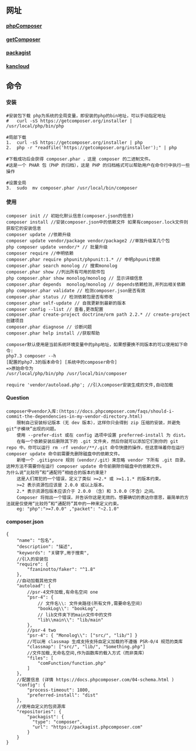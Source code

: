 ## 网址
#### [phpComposer](https://www.phpcomposer.com/)
#### [getComposer](https://getcomposer.org/)
#### [packagist](https://packagist.org/)
#### [kancloud](https://www.kancloud.cn/thinkphp/composer/35668) 

## 命令
#### 安装
    #安装包下载 php为系统的全局变量，即安装的php的bin地址，可以手动指定地址
    #   curl -sS https://getcomposer.org/installer | /usr/local/php/bin/php  
    
    #局部下载
    1.  curl -sS https://getcomposer.org/installer | php    
    2.  php -r "readfile('https://getcomposer.org/installer');" | php
    
    #下载成功后会获得 composer.phar ，这是 composer 的二进制文件。
    #这是一个 PHAR 包（PHP 的归档），这是 PHP 的归档格式可以帮助用户在命令行中执行一些操作
    
    #设置全局
    3.  sudo  mv composer.phar /usr/local/bin/composer
    
#### 使用
    composer init // 初始化默认信息(composer.json的信息)
    composer install //安装composer.json中的依赖文件 如果有composer.lock文件则获取它的安装信息
    composer update //依赖升级
    composer update vendor/package vendor/package2 //单独升级某几个包
    php composer update vendor/* // 批量升级
    composer require //申明依赖
    composer.phar require phpunit/phpunit:1.* // 申明phpunit依赖
    composer.phar search monolog // 搜索monolog
    composer.phar show //列出所有可用的软件包
    php composer.phar show monolog/monolog // 显示详细信息
    composer.phar depends  monolog/monolog // depends依赖检测,并列出相关依赖
    php composer.phar validate // 检测composer.json是否有效
    composer.phar status // 检测依赖包是否有修改
    composer.phar self-update // 自我更新到最新的版本
    composer config --list // 查看,更改配置
    composer.phar create-project doctrine/orm path 2.2.* // create-project创建项目
    composer.phar diagnose // 诊断问题
    composer.phar help install //获取帮助
    
    composer默认使用是当前系统环境变量中的php地址，如果想要换不同版本的可以使用如下命令:
    php7.3 composer --h
    [配置的php7.3的版本命令] [系统中的composer命令]
    =>原始命令为
    /usr/local/php/bin/php /usr/local/bin/composer
    
    require 'vendor/autoload.php'; //引入composer安装生成的文件,自动加载

#### Question
    composer中vendor入库:(https://docs.phpcomposer.com/faqs/should-i-commit-the-dependencies-in-my-vendor-directory.html)
        限制自己安装标记版本（无 dev 版本），这样你只会得到 zip 压缩的安装，并避免 git“子模块”出现的问题。
        使用 --prefer-dist 或在 config 选项中设置 preferred-install 为 dist。
        在每一个依赖安装后删除其下的 .git 文件夹，然后你就可以添加它们到你的 git repo 中。你可以运行 rm -rf vendor/**/.git 命令快捷的操作，但这意味着你在运行 composer update 命令前需要先删除磁盘中的依赖文件。
        新增一个 .gitignore 规则（vendor/.git）来忽略 vendor 下所有 .git 目录。这种方法不需要你在运行 composer update 命令前删除你磁盘中的依赖文件。
    为什么说“比较符”和“通配符”相结合的版本约束是?
        这是人们常犯的一个错误，定义了类似 >=2.* 或 >=1.1.* 的版本约束。
        >=2 表示资源包应该是 2.0.0 或以上版本。
        2.* 表示资源包版本应该介于 2.0.0 （含）和 3.0.0（不含）之间。
        Composer 将抛出一个错误，并告诉你这是无效的。想要确切的表达你意思，最简单的方法就是仅使用“比较符”和“通配符”其中的一种来定义约束。
        eg: "php":">=7.0.0" ,"packet": "~2.1.0"

#### composer.json
    {
        "name": "包名",
        "description": "描述",
        "keywords": "关键字,用于搜索",
        //引入的安装包
        "require": {
            "fzaninotto/faker": "^1.8"
        },
        //自动加载其他文件
        "autoload": {
            //psr-4文件加载,有命名空间 one
            "psr-4": {
                // 文件名\\: 文件夹路径(所有文件,需要命名空间)
                "bookLog\\": "bookLog",
                // lib文件夹下的main文件中的文件
                "lib\\main\\": "lib/main"
            },
            //psr-4 two
            "psr-4": { "Monolog\\": ["src/", "lib/"] }
            //可以用 classmap 生成支持支持自定义加载的不遵循 PSR-0/4 规范的类库
            "classmap": ["src/", "lib/", "Something.php"]
            //文件加载,无命名空间,作为函数库的载入方式（而非类库）
            "files": [
                "comFunction/function.php"
            ]
        },
        //配置信息 (详情 https://docs.phpcomposer.com/04-schema.html )
        "config": {
            "process-timeout": 1800,
            "preferred-install": "dist"
        },
        //使用自定义的包资源库
        "repositories": {
            "packagist": {
              "type": "composer",
              "url": "https://packagist.phpcomposer.com"
            }
        }
    }